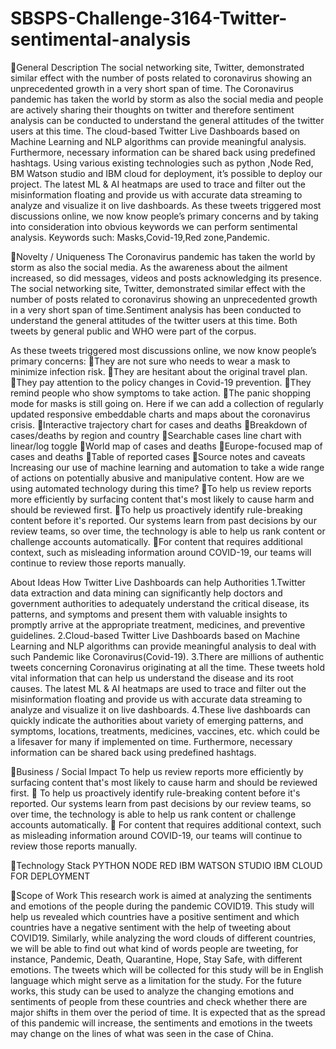 # SBSPS-Challenge-3164-Twitter-sentimental-analysis
General Description
The social networking site, Twitter, demonstrated similar effect with the number of posts related to coronavirus showing an unprecedented growth in a very short span of time. The Coronavirus pandemic has taken the world by storm as also the social media and people are actively sharing their thoughts on twitter and therefore sentiment analysis can be conducted to understand the general attitudes of the twitter users at this time. 
The cloud-based Twitter Live Dashboards based on Machine Learning and NLP algorithms can provide meaningful analysis. Furthermore, necessary information can be shared back using predefined hashtags. Using various existing technologies such as python ,Node Red, BM Watson studio and IBM cloud for deployment, it’s possible to deploy our project. 
The latest ML & AI heatmaps are used to trace and filter out the misinformation floating and provide us with accurate data streaming to analyze and visualize it on live dashboards.
As these tweets triggered most discussions online, we now know people’s primary concerns and by taking into consideration into obvious keywords we can perform sentimental analysis. Keywords such: Masks,Covid-19,Red zone,Pandemic.

Novelty / Uniqueness
The Coronavirus pandemic has taken the world by storm as also the social media. As the awareness about the ailment increased, so did messages, videos and posts acknowledging its presence. The social networking site, Twitter, demonstrated similar effect with the number of posts related to coronavirus showing an unprecedented growth in a very short span of time.Sentiment analysis has been conducted to understand the general attitudes of the twitter users at this time. Both tweets by general public and WHO were part of the corpus. 

As these tweets triggered most discussions online, we now know people’s primary concerns:
They are not sure who needs to wear a mask to minimize infection risk.
They are hesitant about the original travel plan.
They pay attention to the policy changes in Covid-19 prevention.
They remind people who show symptoms to take action.
The panic shopping mode for masks is still going on.
Here if we can add a collection of regularly updated responsive embeddable charts and maps about the coronavirus crisis.
Interactive trajectory chart for cases and deaths
Breakdown of cases/deaths by region and country
Searchable cases line chart with linear/log toggle
World map of cases and deaths
Europe-focused map of cases and deaths
Table of reported cases
Source notes and caveats
Increasing our use of machine learning and automation to take a wide range of actions on potentially abusive and manipulative content.
How are we using automated technology during this time?
To help us review reports more efficiently by surfacing content that's most likely to cause harm and should be reviewed first.
To help us proactively identify rule-breaking content before it's reported. Our systems learn from past decisions by our review teams, so over time, the technology is able to help us rank content or challenge accounts automatically.
For content that requires additional context, such as misleading information around COVID-19, our teams will continue to review those reports manually.

About Ideas
How Twitter Live Dashboards can help Authorities
1.Twitter data extraction and data mining can significantly help doctors and government authorities to adequately understand the critical disease, its patterns, and symptoms and present them with valuable insights to promptly arrive at the appropriate treatment, medicines, and preventive guidelines.
2.Cloud-based Twitter Live Dashboards based on Machine Learning and NLP algorithms can provide meaningful analysis to deal with such Pandemic like Coronavirus(Covid-19).
3.There are millions of authentic tweets concerning Coronavirus originating at all the time. These tweets hold vital information that can help us understand the disease and its root causes. The latest ML & AI heatmaps are used to trace and filter out the misinformation floating and provide us with accurate data streaming to analyze and visualize it on live dashboards.
4.These live dashboards can quickly indicate the authorities about variety of emerging patterns, and symptoms, locations, treatments, medicines, vaccines, etc. which could be a lifesaver for many if implemented on time. Furthermore, necessary information can be shared back using predefined hashtags.


Business / Social Impact
	To help us review reports more efficiently by surfacing content that's most likely to cause harm and should be reviewed first.
	To help us proactively identify rule-breaking content before it's reported. Our systems learn from past decisions by our review teams, so over time, the technology is able to help us rank content or challenge accounts automatically.
	For content that requires additional context, such as misleading information around COVID-19, our teams will continue to review those reports manually.



Technology Stack
PYTHON
NODE RED
IBM WATSON STUDIO
IBM CLOUD FOR DEPLOYMENT


Scope of Work
This research work is aimed at analyzing the sentiments and emotions of the people during the pandemic COVID19. This study will help us revealed which countries have a positive sentiment and which countries have a negative sentiment with the help of tweeting about COVID19.  Similarly,  while  analyzing  the  word  clouds  of  different countries, we will be able to find out what kind of words people are tweeting, for instance, Pandemic, Death, Quarantine, Hope, Stay Safe,  with different emotions.  The tweets which will be collected for this study will be in English language which might serve as a limitation for the study. For the future works, this study can be used to analyze the changing emotions and sentiments of people from these countries and check whether there are major shifts in them over the period of  time.  It  is  expected  that  as  the  spread  of  this  pandemic  will  increase,  the  sentiments  and emotions in the tweets may change on the lines of what was seen in the case of China.
